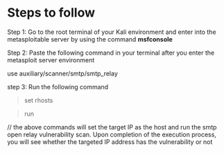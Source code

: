 # Steps to follow 

Step 1: Go to the root terminal of your Kali environment and enter into the metasploitable server by using the command **msfconsole**

Step 2: Paste the following command in your terminal after you enter the metasploit server environment 

use auxiliary/scanner/smtp/smtp_relay

step 3: Run the following command 

> set rhosts <trget ip address> 

> run

// the above commands will set the target IP as the host and run the smtp open relay vulnerability scan. Upon completion of the execution process, you will see whether the targeted IP address has the vulnerability or not 



